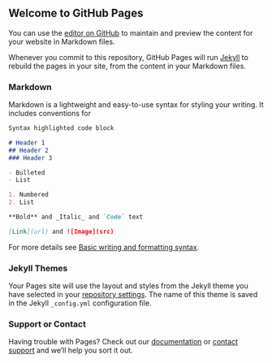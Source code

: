 ## Welcome to GitHub Pages

You can use the [editor on GitHub](https://github.com/laya5353/privrepo/edit/gh-pages/index.md) to maintain and preview the content for your website in Markdown files.

Whenever you commit to this repository, GitHub Pages will run [Jekyll](https://jekyllrb.com/) to rebuild the pages in your site, from the content in your Markdown files.



<head> 
      <title>Determine the Optimal Location for your Startup</title>  <!--title name-->
      <meta name="viewport" content="width=device-width, initial-scale=1"> <!--width and scale-->
      <meta name="apple-mobile-web-app-capable" content="yes"> <!--accessible on apple mobile-->
      <link rel="stylesheet" href="w3.css"> <!--style formatting-->
      <link rel="stylesheet" href="w3-colors-flat.css"> <!--color formatting-->
   </head> 


<script> //start javascript
	var anxiety_count = 0; //initialized number of anxiety symptoms to 0
   	var stress_count = 0; //initialized number of stress symptoms to 0

        function anxietyAdd(){ //function for anxiety symptom counting
            anxiety_count = anxiety_count + 1; //adds one to anxiety count everytime a button correlating to anxiety symptoms is clicked

        }

        function stressAdd(){ //function for stress symptom counting
            stress_count = stress_count + 1; //adds one to stress count every time a button correlating to stress symptoms is clicked
        }
	
	function percentageResult(){ //function to create results in percentage form
		var anxietyPercent = anxiety_count / 4 * 100; //calculates percentage of anxiety symptoms based on anxiety count variable
		var stressPercent = stress_count / 4 * 100; //calculate percentage of stress symptoms based on stress count variable
		var resultText = document.getElementById("resultsopen"); //added variable to show results
		resultText.innerHTML = "Probability it is an anxiety disorder = " + anxietyPercent + "% <br> Probability it is stress = " + stressPercent + "%"; 
		//added inner HTML command to show probabilities of stress and anxiety
	
// The following code lets you know when the file was last modified.
// This will help you know if you are looking at the new version of the file or if there is a delay on GitHub.
       var docMod = document.lastModified;
       console.log("This file last modified  " + docMod);
// commented out alert box that shows last modification time and date


	
	}
	

  </script>




### Markdown

Markdown is a lightweight and easy-to-use syntax for styling your writing. It includes conventions for

```markdown
Syntax highlighted code block

# Header 1
## Header 2
### Header 3

- Bulleted
- List

1. Numbered
2. List

**Bold** and _Italic_ and `Code` text

[Link](url) and ![Image](src)
```

For more details see [Basic writing and formatting syntax](https://docs.github.com/en/github/writing-on-github/getting-started-with-writing-and-formatting-on-github/basic-writing-and-formatting-syntax).

### Jekyll Themes

Your Pages site will use the layout and styles from the Jekyll theme you have selected in your [repository settings](https://github.com/laya5353/privrepo/settings/pages). The name of this theme is saved in the Jekyll `_config.yml` configuration file.

### Support or Contact

Having trouble with Pages? Check out our [documentation](https://docs.github.com/categories/github-pages-basics/) or [contact support](https://support.github.com/contact) and we’ll help you sort it out.
